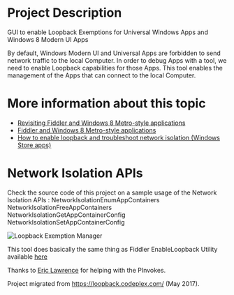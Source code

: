 
# Project Description

GUI to enable Loopback Exemptions for Universal Windows Apps and Windows 8 Modern UI Apps 

By default, Windows Modern UI and Universal Apps are forbidden to send network traffic to the local Computer. In order to debug Apps with a tool, we need to enable Loopback capabilities for those Apps.
This tool enables the management of the Apps that can connect to the local Computer.

# More information about this topic
- [Revisiting Fiddler and Windows 8 Metro-style applications](http://blogs.msdn.com/b/fiddler/archive/2011/12/10/fiddler-windows-8-apps-enable-loopback-network-isolation-exemption.aspx])
- [Fiddler and Windows 8 Metro-style applications](http://blogs.msdn.com/b/fiddler/archive/2011/09/14/fiddler-and-windows-8-metro-style-applications-https-and-private-network-capabilities.aspx)
- [How to enable loopback and troubleshoot network isolation (Windows Store apps)](http://msdn.microsoft.com/en-us/library/windows/apps/Hh780593.aspx)

# Network Isolation APIs
Check the source code of this project on a sample usage of the Network Isolation APIs : 
NetworkIsolationEnumAppContainers 
NetworkIsolationFreeAppContainers 
NetworkIsolationGetAppContainerConfig 
NetworkIsolationSetAppContainerConfig

![Loopback Exemption Manager](http://download-codeplex.sec.s-msft.com/Download?ProjectName=loopback&DownloadId=690728)

This tool does basically the same thing as Fiddler EnableLoopback Utility available [here](https://www.fiddler2.com/dl/EnableLoopbackUtility.exe)

Thanks to [Eric Lawrence](http://stackoverflow.com/users/126229/ericlaw) for helping with the PInvokes.

Project migrated from https://loopback.codeplex.com/ (May 2017).
